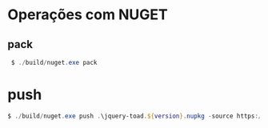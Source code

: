 Operações com NUGET
===================

## pack

```powershell
 $ ./build/nuget.exe pack
```

# push

```powershell
$ ./build/nuget.exe push .\jquery-toad.${version}.nupkg -source https://api.nuget.org/v3/index.json -apikey ${api}
```
